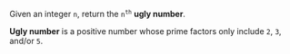Given an integer `n`, return the <code>n<sup>th</sup></code> **ugly number**.

**Ugly number** is a positive number whose prime factors only include `2`, `3`, and/or `5`.